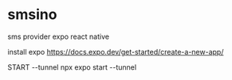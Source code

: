 # smsino
sms provider expo react native

install expo 
https://docs.expo.dev/get-started/create-a-new-app/

START --tunnel
 npx expo start --tunnel